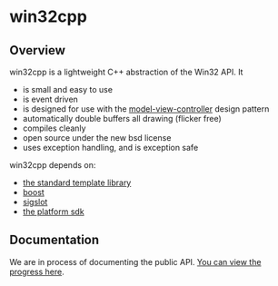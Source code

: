 # win32cpp #

## Overview ##

win32cpp is a lightweight C++ abstraction of the Win32 API. It
  * is small and easy to use
  * is event driven
  * is designed for use with the [model-view-controller](http://en.wikipedia.org/wiki/Model_view_controller) design pattern
  * automatically double buffers all drawing (flicker free)
  * compiles cleanly
  * open source under the new bsd license
  * uses exception handling, and is exception safe

win32cpp depends on:
  * [the standard template library](http://www.cplusplus.com/reference/stl/)
  * [boost](http://www.boost.org/)
  * [sigslot](http://sigslot.sourceforge.net/)
  * [the platform sdk](http://www.microsoft.com/downloads/details.aspx?FamilyId=484269E2-3B89-47E3-8EB7-1F2BE6D7123A&displaylang=en)

## Documentation ##

We are in process of documenting the public API. [You can view the progress here](http://clangen.org/projects/win32cpp/api/).